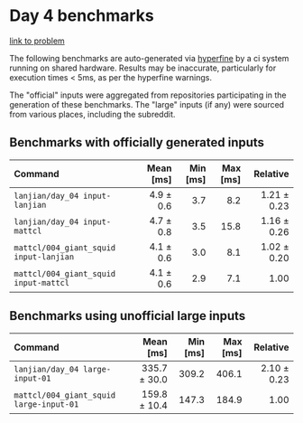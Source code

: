 # Day 4 benchmarks

[link to problem](http://adventofcode.com/2021/day/4)

The following benchmarks are auto-generated via [hyperfine](https://github.com/sharkdp/hyperfine) by a ci system running on shared hardware. Results may be inaccurate, particularly for execution times < 5ms, as per the hyperfine warnings.

The "official" inputs were aggregated from repositories participating in the generation of these benchmarks. The "large" inputs (if any) were sourced from various places, including the subreddit.

## Benchmarks with officially generated inputs
| Command | Mean [ms] | Min [ms] | Max [ms] | Relative |
|:---|---:|---:|---:|---:|
| `lanjian/day_04 input-lanjian` | 4.9 ± 0.6 | 3.7 | 8.2 | 1.21 ± 0.23 |
| `lanjian/day_04 input-mattcl` | 4.7 ± 0.8 | 3.5 | 15.8 | 1.16 ± 0.26 |
| `mattcl/004_giant_squid input-lanjian` | 4.1 ± 0.6 | 3.0 | 8.1 | 1.02 ± 0.20 |
| `mattcl/004_giant_squid input-mattcl` | 4.1 ± 0.6 | 2.9 | 7.1 | 1.00 |
## Benchmarks using unofficial large inputs
| Command | Mean [ms] | Min [ms] | Max [ms] | Relative |
|:---|---:|---:|---:|---:|
| `lanjian/day_04 large-input-01` | 335.7 ± 30.0 | 309.2 | 406.1 | 2.10 ± 0.23 |
| `mattcl/004_giant_squid large-input-01` | 159.8 ± 10.4 | 147.3 | 184.9 | 1.00 |
